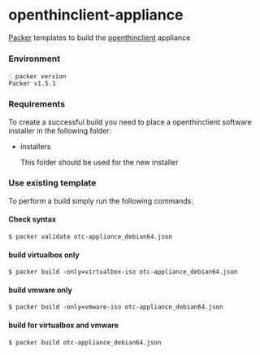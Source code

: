 # openthinclient-appliance

[Packer](https://packer.io) templates to build the [openthinclient](http://openthinclient.org) appliance


### Environment

```shell
⁖ packer version
Packer v1.5.1
```

### Requirements

To create a successful build you need to place a openthinclient software installer in
the following folder:

* installers

    This folder should be used for the new installer
    

### Use existing template

To perform a build simply run the following commands:


#### Check syntax

```
$ packer validate otc-appliance_debian64.json
```

#### build virtualbox only

```
$ packer build -only=virtualbox-iso otc-appliance_debian64.json 
```

#### build vmware only

```
$ packer build -only=vmware-iso otc-appliance_debian64.json 
```

#### build for virtualbox and vmware 

```
$ packer build otc-appliance_debian64.json
```
